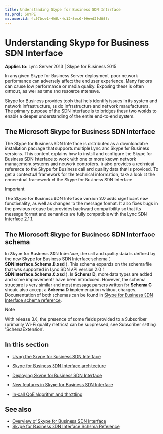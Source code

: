 ```yaml
---
title: Understanding Skype for Business SDN Interface
ms.prod: SKYPE
ms.assetid: 4c97bce1-4b8b-4c13-8ec6-99eed59d88fc
---
```



# Understanding Skype for Business SDN Interface


  
    
    

 **Applies to**: Lync Server 2013 | Skype for Business 2015
 
In any given Skype for Business Server deployment, poor network performance can adversely affect the end user experience. Many factors can cause low performance or media quality. Exposing these is often difficult, as well as time and resource intensive. 
  
    
    

Skype for Business provides tools that help identify issues in its system and network infrastructure, as do infrastructure and network manufacturers. The primary purpose of the SDN Interface is to bridges these two worlds to enable a deeper understanding of the entire end-to-end system. 
## The Microsoft Skype for Business SDN Interface

The Skype for Business SDN Interface is distributed as a downloadable installation package that supports multiple Lync and Skype for Business versions. This content explains how to install and configure the Skype for Business SDN Interface to work with one or more known network management systems and network controllers. It also provides a technical reference to the Skype for Business call and quality data that is provided. To get a contextual framework for the technical information, take a look at the conceptual framework of the Skype for Business SDN Interface. 
  
    
    

> [!IMPORTANT]
> The Skype for Business SDN Interface version 3.0 adds significant new functionality, as well as changes to the message format. It also fixes bugs in the previous release but provides backward compatibility so that its message format and semantics are fully compatible with the Lync SDN Interface 2.1.1. 
  
    
    


## The Microsoft Skype for Business SDN Interface schema

In Skype for Business SDN Interface, the call and quality data is defined by the new Skype for Business SDN Interface schema ( **SDNInterface.Schema.D.xsd** ). This schema expands on the schema file that was supported in Lync SDN API version 2.0 ( **SDNInterface.Schema.C.xsd** ). In **Schema D**, more data types are added and some improvements have been introduced. However, the schema structure is very similar and most message parsers written for **Schema C** should also accept a **Schema D** implementation without changes. Documentation of both schemas can be found in [Skype for Business SDN Interface schema reference](http://msdn.microsoft.com/library/553e325e-d48a-4e7b-b7ac-042f87253ed8.aspx). 
  
    
    

> [!NOTE]
> With release 3.0, the presence of some fields provided to a Subscriber (primarily Wi-Fi quality metrics) can be suppressed; see Subscriber setting 'SchemaExtension'. 
  
    
    


## In this section


-  [Using the Skype for Business SDN Interface](using-the-sdn-interface.md)
    
  
-  [Skype for Business SDN Interface architecture](interface-architecture.md)
    
  
-  [Deploying Skype for Business SDN Interface](deploying-the-sdn-interface.md)
    
  
-  [New features in Skype for Business SDN Interface](new-features.md)
    
  
-  [In-call QoE algorithm and throttling](in-call-qoe-algorithm-and-throttling.md)
    
  

## See also

-  [Overview of Skype for Business SDN Interface](overview.md)  
-  [Skype for Business SDN Interface Schema Reference](skype-for-business-sdn-interface-schema-reference.md)
    
  

  
    
    

